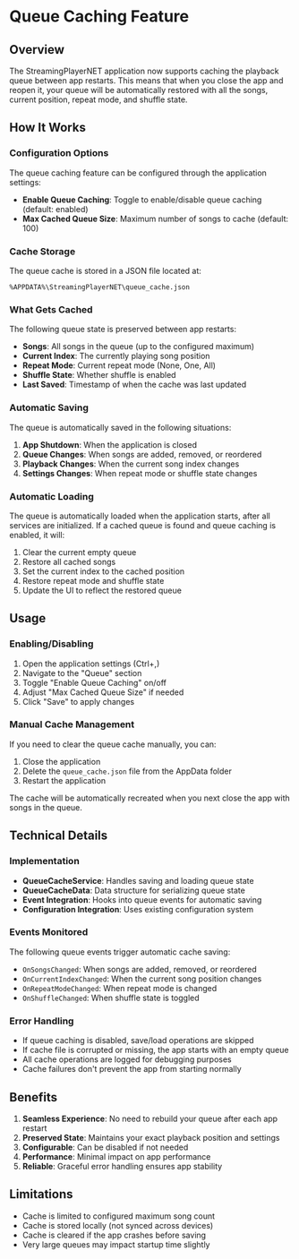 # Queue Caching Feature

## Overview

The StreamingPlayerNET application now supports caching the playback queue between app restarts. This means that when you close the app and reopen it, your queue will be automatically restored with all the songs, current position, repeat mode, and shuffle state.

## How It Works

### Configuration Options

The queue caching feature can be configured through the application settings:

- **Enable Queue Caching**: Toggle to enable/disable queue caching (default: enabled)
- **Max Cached Queue Size**: Maximum number of songs to cache (default: 100)

### Cache Storage

The queue cache is stored in a JSON file located at:
```
%APPDATA%\StreamingPlayerNET\queue_cache.json
```

### What Gets Cached

The following queue state is preserved between app restarts:

- **Songs**: All songs in the queue (up to the configured maximum)
- **Current Index**: The currently playing song position
- **Repeat Mode**: Current repeat mode (None, One, All)
- **Shuffle State**: Whether shuffle is enabled
- **Last Saved**: Timestamp of when the cache was last updated

### Automatic Saving

The queue is automatically saved in the following situations:

1. **App Shutdown**: When the application is closed
2. **Queue Changes**: When songs are added, removed, or reordered
3. **Playback Changes**: When the current song index changes
4. **Settings Changes**: When repeat mode or shuffle state changes

### Automatic Loading

The queue is automatically loaded when the application starts, after all services are initialized. If a cached queue is found and queue caching is enabled, it will:

1. Clear the current empty queue
2. Restore all cached songs
3. Set the current index to the cached position
4. Restore repeat mode and shuffle state
5. Update the UI to reflect the restored queue

## Usage

### Enabling/Disabling

1. Open the application settings (Ctrl+,)
2. Navigate to the "Queue" section
3. Toggle "Enable Queue Caching" on/off
4. Adjust "Max Cached Queue Size" if needed
5. Click "Save" to apply changes

### Manual Cache Management

If you need to clear the queue cache manually, you can:

1. Close the application
2. Delete the `queue_cache.json` file from the AppData folder
3. Restart the application

The cache will be automatically recreated when you next close the app with songs in the queue.

## Technical Details

### Implementation

- **QueueCacheService**: Handles saving and loading queue state
- **QueueCacheData**: Data structure for serializing queue state
- **Event Integration**: Hooks into queue events for automatic saving
- **Configuration Integration**: Uses existing configuration system

### Events Monitored

The following queue events trigger automatic cache saving:

- `OnSongsChanged`: When songs are added, removed, or reordered
- `OnCurrentIndexChanged`: When the current song position changes
- `OnRepeatModeChanged`: When repeat mode is changed
- `OnShuffleChanged`: When shuffle state is toggled

### Error Handling

- If queue caching is disabled, save/load operations are skipped
- If cache file is corrupted or missing, the app starts with an empty queue
- All cache operations are logged for debugging purposes
- Cache failures don't prevent the app from starting normally

## Benefits

1. **Seamless Experience**: No need to rebuild your queue after each app restart
2. **Preserved State**: Maintains your exact playback position and settings
3. **Configurable**: Can be disabled if not needed
4. **Performance**: Minimal impact on app performance
5. **Reliable**: Graceful error handling ensures app stability

## Limitations

- Cache is limited to configured maximum song count
- Cache is stored locally (not synced across devices)
- Cache is cleared if the app crashes before saving
- Very large queues may impact startup time slightly 
